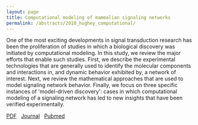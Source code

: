```yaml
---
layout: page
title: Computational modeling of mammalian signaling networks
permalink: /abstracts/2010_hughey_computational/
---
```


One of the most exciting developments in signal transduction research has been the proliferation of studies in which a biological discovery was initiated by computational modeling. In this study, we review the major efforts that enable such studies. First, we describe the experimental technologies that are generally used to identify the molecular components and interactions in, and dynamic behavior exhibited by, a network of interest. Next, we review the mathematical approaches that are used to model signaling network behavior. Finally, we focus on three specific instances of 'model-driven discovery': cases in which computational modeling of a signaling network has led to new insights that have been verified experimentally.

[PDF](../../pdfs/2010_hughey_computational.pdf)&nbsp;&nbsp;
[Journal](https://dx.doi.org/10.1002/wsbm.529)&nbsp;&nbsp;
[Pubmed](https://www.ncbi.nlm.nih.gov/pubmed/20836022)&nbsp;&nbsp;
